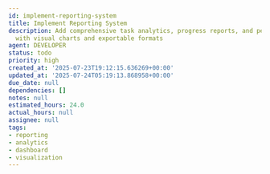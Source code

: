 ```yaml
---
id: implement-reporting-system
title: Implement Reporting System
description: Add comprehensive task analytics, progress reports, and performance dashboards
  with visual charts and exportable formats
agent: DEVELOPER
status: todo
priority: high
created_at: '2025-07-23T19:12:15.636269+00:00'
updated_at: '2025-07-24T05:19:13.868958+00:00'
due_date: null
dependencies: []
notes: null
estimated_hours: 24.0
actual_hours: null
assignee: null
tags:
- reporting
- analytics
- dashboard
- visualization
---
```


